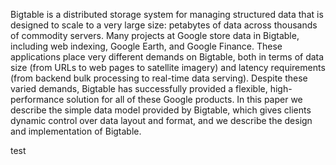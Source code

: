 Bigtable is a distributed storage system for managing
structured data that is designed to scale to a very
large size: petabytes of data across thousands of
commodity servers. Many projects at Google store data in
Bigtable, including web indexing, Google Earth, and Google
Finance. These applications place very different demands
on Bigtable, both in terms of data size (from URLs to web
pages to satellite imagery) and latency requirements (from
backend bulk processing to real-time data serving). Despite
these varied demands, Bigtable has successfully provided a
flexible, high-performance solution for all of these Google
products. In this paper we describe the simple data model
provided by Bigtable, which gives clients dynamic control
over data layout and format, and we describe the design
and implementation of Bigtable.

test
